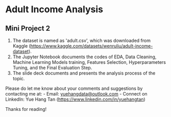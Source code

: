 # Adult Income Analysis
## Mini Project 2

1. The dataset is named as 'adult.csv', which was downloaded from Kaggle (https://www.kaggle.com/datasets/wenruliu/adult-income-dataset).
2. The Jupyter Notebook documents the codes of EDA, Data Cleaning, Machine Learning Models training, Features Selection, Hyperparameters Tuning, and the Final Evaluation Step.
3. The slide deck documents and presents the analysis process of the topic.

Please do let me know about your comments and suggestions by contacting me at:
	- Email: yuehangdata@outlook.com
	- Connect on LinkedIn: Yue Hang Tan (https://www.linkedin.com/in/yuehangtan)

Thanks for reading!
